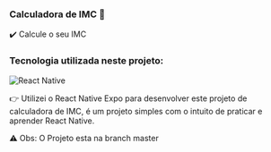 ### Calculadora de IMC 📱

✔️ Calcule o seu IMC

### Tecnologia utilizada neste projeto:
<div>
    <img alt="React Native" src="https://img.shields.io/badge/React_Native-20232A?style=for-the-badge&logo=react&logoColor=61DAFB"/>
</div>

👉 Utilizei o React Native Expo para desenvolver este projeto de calculadora de IMC, é um projeto simples com o intuito de praticar e aprender React Native.

⚠️ Obs: O Projeto esta na branch master
